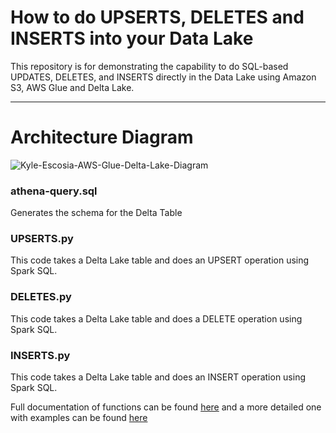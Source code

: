 # How to do UPSERTS, DELETES and INSERTS into your Data Lake
This repository is for demonstrating the capability to do SQL-based UPDATES, DELETES, and INSERTS directly in the Data Lake using Amazon S3, AWS Glue and Delta Lake.

---


# Architecture Diagram

![Kyle-Escosia-AWS-Glue-Delta-Lake-Diagram](https://i.imgur.com/pZ4C9eh.png)


### athena-query.sql

Generates the schema for the Delta Table

### UPSERTS.py

This code takes a Delta Lake table and does an UPSERT operation using Spark SQL.

### DELETES.py

This code takes a Delta Lake table and does a DELETE operation using Spark SQL.

### INSERTS.py

This code takes a Delta Lake table and does an INSERT operation using Spark SQL.


Full documentation of functions can be found [here](https://docs.delta.io/latest/api/python/index.html) and a more detailed one with examples can be found [here](https://docs.delta.io/latest/index.html)

